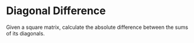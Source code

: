 # Diagonal Difference

Given a square matrix, calculate the absolute difference between the sums of its diagonals. 
